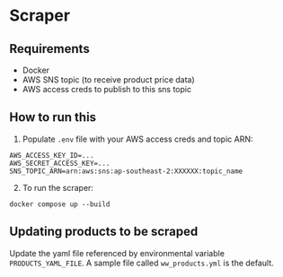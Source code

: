 # Scraper
## Requirements
- Docker
- AWS SNS topic (to receive product price data)
- AWS access creds to publish to this sns topic
## How to run this
1. Populate `.env` file with your AWS access creds and topic ARN:
```
AWS_ACCESS_KEY_ID=...
AWS_SECRET_ACCESS_KEY=...
SNS_TOPIC_ARN=arn:aws:sns:ap-southeast-2:XXXXXX:topic_name
```
2. To run the scraper:
```commandline
docker compose up --build
```

## Updating products to be scraped
Update the yaml file referenced by environmental variable `PRODUCTS_YAML_FILE`.
A sample file called `ww_products.yml` is the default.
